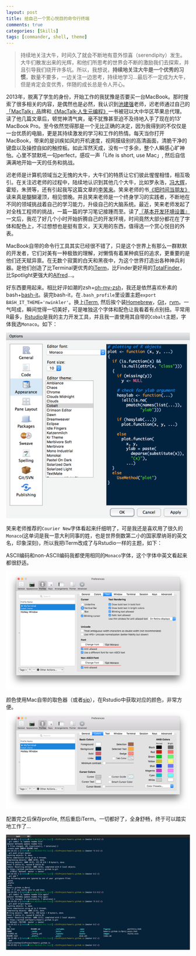 ```yaml
---
layout: post
title: 给自己一个赏心悦目的命令行终端
comments: true
categories: [Skills]
tags: [commander, shell, theme]
---
```


> 持续地关注大牛，时间久了就会不断地有意外惊喜（serendipity）发生。大牛们散发出来的光辉，和他们所思考的世界会不断的激励我们去探索，并且引导我们绕开许多坑。所以，我想说，**持续地关注大牛是一个优秀的习惯**，数量不要多，一边关注一边思考，持续地学习...最后不一定成为大牛，但是肯定会变优秀，伴随的成长总是令人开心。

2013年，脱离了学生的身份，开始工作的我犹豫是否要买一台MacBook。那时搜索了很多相关的内容，是偶然也是必然，我认识到[池建强](http://macshuo.com)老师，迟老师通过自己的[「MacTalk」](http://macshuo.com)品牌和[《MacTalk·人生元编程》](https://www.amazon.cn/dp/B00ID5UV30)一书被冠以大中华区苹果总代理。读了他几篇文章后，顿觉神清气爽，毫不犹豫甚至迫不及待地入手了现在的13' MacBook Pro。至今依然觉得那是一个无比正确的决定，因为我得到的不仅仅是一台优质的电脑，更是其持续激发的学习和工作的热情。每天当你打开MacBook，带来的是训疾如风的开机速度，视网膜级别的高清画面，清脆干净的键盘以及操控自如的触控板。如此浑然天成，没有一寸多余，整个人瞬感心旷神怡。心里不禁默吼一句perfect，感叹一声「Life is short, use Mac」, 然后自信满满地开始一天的任务和挑战。

迟老师是计算机领域当之无愧的大牛，大牛们的特质让它们彼此惺惺相惜，相互吸引。在关注迟老师的过程中，陆续地认识到其他几个大牛，比如罗永浩，[冯大辉](http://dbanotes.net)，霍矩，朱赟等，还有引起我写这篇文章的[李笑来](http://xiaolai.li/about/)。笑来老师的书[《把时间当朋友》](http://zhibimo.com/books/xiaolai/ba-shi-jian-dang-zuo-peng-you/)读来真是醍醐灌顶，相见恨晚。并且笑来老师是一个终身学习的实践者，不断地在不同的领域挑战着自己的学习能力，升级自己的大脑系统。最近，笑来老师发起了对全栈工程师的挑战，一篇一篇的学习笔记接踵而至。读了[『基本开发环境设置』](http://xiaolai.li/2016/06/16/makecs-basic-dev-env-settup/)一文后，我花了好几个小时开始折腾自己的开发环境，时间竟然大部分都花在了字体和配色上，不过想想也是挺有意义，天天用的东西，值得选一个赏心悦目的外表。

MacBook自带的命令行工具其实已经很不错了，只是这个世界上有那么一群默默的开发者，它们对美有一种极致的理解，对懒惰有着某种疯狂的追求，更重要的是他们还天赋异禀。在无数个寂寞的白天和黑夜中，为这个世界打造出各种神兵利器。是他们创造了比Terminal更优秀的[iTerm](https://www.iterm2.com/)，比Finder更好用的[TotalFinder](http://totalfinder.binaryage.com/)，比Spotlight更强大的[Alfred](https://www.alfredapp.com/)...。

好东西要用起来。相比好评如潮的zsh+[oh-my-zsh](https://github.com/robbyrussell/oh-my-zsh)，我还是依然喜欢朴素的bash+[bash-it](https://github.com/Bash-it/bash-it)。装完bash-it，在`.bash_profile`里设置主题`export BASH_IT_THEME='nwinkler'`。换上[iTerm](https://www.iterm2.com/), 然后挨个装[Homebrew](http://brew.sh)，[Git](https://git-scm.com)，[rvm](https://rvm.io)。一气呵成，瞬间觉得一切美好，可是唯独这个字体和配色让我看着有点别扭。平常用R最多，[Rstudio](https://www.rstudio.com)是我的主力开发工具，并且我一直使用其自带的`Cobalt`主题，字体我选`Monaco`。如下：

![](/images/codingTheme/Rstudio_theme.png)

笑来老师推荐的`Courier New`字体看起来纤细明了，可是我还是喜欢用了很久的`Monaco`(这单词是我一意大利同事的姓，也是世界倒数第二小的国家摩纳哥的英文名，印象深刻)，所以我把iTerm改成了与Rstudio一样的主题，如下：

ASCII编码和non-ASCII编码我都使用相同的`Monaco`字体，这个字体中英文看起来都很舒适。

![](/images/codingTheme/iterm_font.png)  

颜色使用Mac自带的取色器（或者[sip](http://sipapp.io)），在Rstudio中获取对应的颜色，非常方便。
![](/images/codingTheme/iterm_color.png)   

配置完之后保存profile, 然后重启iTerm。一切都好了，全身舒畅，终于可以踏实地工作了...

![](/images/codingTheme/iterm_screenshot.png)  





